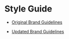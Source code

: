 # Style Guide

- [Original Brand Guidelines](https://loosecookie.github.io/styleguide/styleguide.pdf)

- [Updated Brand Guidelines](https://github.com/loosecookie/styleguide/BrandGuidelines.pdf)
